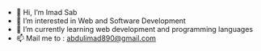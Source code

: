  - 👋 Hi, I’m Imad Sab
- 👀 I’m interested in Web and Software Development
- 🌱 I’m currently learning web development and programming languages
- 📫 Mail me to : abdulimad890@gmail.com
